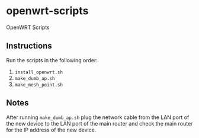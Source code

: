 # openwrt-scripts
OpenWRT Scripts

## Instructions

Run the scripts in the following order:

1. `install_openwrt.sh`
2. `make_dumb_ap.sh`
3. `make_mesh_point.sh`

## Notes

After running `make_dumb_ap.sh` plug the network cable from the LAN port of the new device to the LAN port of the main router and check the main router for the IP address of the new device.
